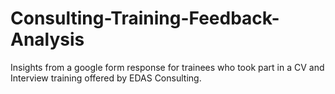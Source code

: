 # Consulting-Training-Feedback-Analysis
Insights from a google form response for trainees who took part in a CV and Interview training offered by EDAS Consulting.
